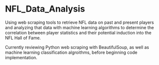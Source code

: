 # NFL_Data_Analysis
Using web scraping tools to retrieve NFL data on past and present players and analyzing that data with machine learning algorithms to determine the correlation between player statistics and their potential induction into the NFL Hall of Fame. 

Currently reviewing Python web scraping with BeautifulSoup, as well as machine learning classification algroithms, before beginning code implementation.
